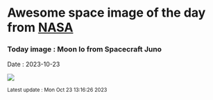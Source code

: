 
# Awesome space image of the day from [NASA](https://api.nasa.gov/)

### Today image : Moon Io from Spacecraft Juno
Date : 2023-10-23

![](https://apod.nasa.gov/apod/image/2310/IoFlyby_Juno_960.jpg)

<small>Latest update : Mon Oct 23 13:16:26 2023</small>
        